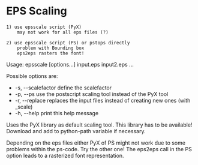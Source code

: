 EPS Scaling
===========

~~~~~~~~~~~~~~
1) use epsscale script (PyX)
    may not work for all eps files (?)

2) use epsscale script (PS) or pstops directly
    problem with Bounding box
    eps2eps rasters the font!
~~~~~~~~~~~~~~~~~~~~~~~~~~~~~~~~~~~~~~~~~~~~~~~~~~~~~
Usage: epsscale [options...] input.eps input2.eps ...


Possible options are:
  * -s, --scalefactor      define the scalefactor
  * -p, --ps               use the postscript scaling tool
                         instead of the PyX tool
  * -r, --replace          replaces the input files instead of 
                         creating new ones (with _scale)
  * -h, --help             print this help message

Uses the PyX library as default scaling tool. This library
has to be available!
Download and add to python-path variable if necessary.

Depending on the eps files either PyX of PS might not work
due to some problems within the ps-code. Try the other one!
The eps2eps call in the PS option leads to a rasterized font 
representation.  
